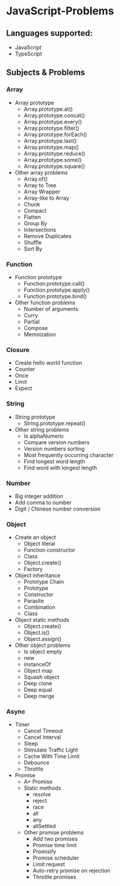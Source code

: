 # JavaScript-Problems

## Languages supported:
* JavaScript
* TypeScript

## Subjects & Problems

### Array
* Array prototype
  * Array.prototype.at()
  * Array.prototype.concat()
  * Array.prototype.every()
  * Array.prototype.filter()
  * Array.prototype.forEach()
  * Array.prototype.last()
  * Array.prototype.map()
  * Array.prototype.reduce()
  * Array.prototype.some()
  * Array.prototype.square()
* Other array problems
  * Array.of()
  * Array to Tree
  * Array Wrapper
  * Array-like to Array
  * Chunk
  * Compact
  * Flatten
  * Group By
  * Intersections
  * Remove Duplicates
  * Shuffle
  * Sort By


### Function
* Function prototype
  * Function.prototype.call()
  * Function.prototype.apply()
  * Function.prototype.bind()
* Other function problems
  * Number of arguments
  * Curry
  * Partial
  * Compose
  * Memoization

### Closure
* Create hello world function
* Counter
* Once
* Limit
* Expect

### String
* String prototype
  * String.prototype.repeat()
* Other string problems
  * Is alphaNumeric
  * Compare version numbers
  * Version numbers sorting
  * Most frequently occurring character
  * Find longest word length
  * Find word with longest length

### Number
* Big integer addition
* Add comma to number
* Digit / Chinese number conversion

### Object
* Create an object
  * Object literal
  * Function constructor
  * Class
  * Object.create()
  * Factory
* Object inheritance
  * Prototype Chain
  * Prototype
  * Constructor
  * Parasite
  * Combination
  * Class
* Object static methods
  * Object.create()
  * Object.is()
  * Object.assign()
* Other object problems
  * Is object empty
  * new
  * instanceOf
  * Object map
  * Squash object
  * Deep clone
  * Deep equal
  * Deep merge

### Async
* Timer
  * Cancel Timeout
  * Cancel Interval
  * Sleep
  * Stimulate Traffic Light
  * Cache With Time Limit
  * Debounce
  * Throttle
* Promise
  * A+ Promise
  * Static methods
    * resolve
    * reject
    * race
    * all
    * any
    * allSettled
  * Other promise problems
    * Add two promises
    * Promise time limit
    * Promisify
    * Promise scheduler
    * Limit request
    * Auto-retry promise on rejection
    * Throttle promises
